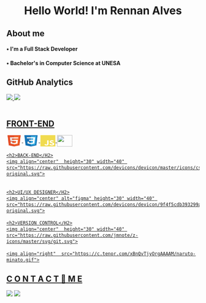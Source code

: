 <h1 align="center">Hello World! I'm Rennan Alves</h1>
<h2>About me </h2> 

<h4> • I'm a Full Stack Developer</h4>
<h4> • Bachelor's in Computer Science at UNESA</h4>

<h2>GitHub Analytics </h2>
<div>
  <a href="https://github.com/Dev-Rnx">
  <img height="160em" src="https://github-readme-stats.vercel.app/api?username=Dev-Rnx&show_icons=true&theme=dracula&include_all_commits=true&count_private=true"/>
  <img height="160em" src="https://github-readme-stats.vercel.app/api/top-langs/?username=Dev-Rnx&layout=compact&langs_count=7&theme=dracula"/>
</div>

<div style="display: inline_block"><br>
    <h2>FRONT-END</H2>   
    <img align="center"  height="30" width="40" src="https://raw.githubusercontent.com/devicons/devicon/master/icons/html5/html5-original.svg">
    <img align="center"  height="30" width="40" src="https://raw.githubusercontent.com/devicons/devicon/master/icons/css3/css3-original.svg">
    <img align="center"  height="30" width="40" src="https://raw.githubusercontent.com/devicons/devicon/master/icons/javascript/javascript-plain.svg">
    <img align="center"  height="30" width="40" src="https://raw.githubusercontent.com/jmnote/z-icons/master/svg/bootstrap.svg">
  
    <h2>BACK-END</H2>
    <img align="center"  height="30" width="40" src="https://raw.githubusercontent.com/devicons/devicon/master/icons/csharp/csharp-original.svg">
  
  
    <h2>UI/UX DESIGNER</H2>
    <img align="center" alt="figma" height="30" width="40" src="https://raw.githubusercontent.com/devicons/devicon/9f4f5cdb393299a81125eb5127929ea7bfe42889/icons/figma/figma-original.svg">
  
    <h2>VERSION CONTROL</H2>
    <img align="center"  height="30" width="40" src="https://raw.githubusercontent.com/jmnote/z-icons/master/svg/git.svg">

    <img align="right"  src="https://c.tenor.com/xBnQvTjyOrgAAAAM/naruto-minato.gif">
</div>
 
<div> 
    <h2>C O N T A C T 📱 M E</h2>
    <a href = "mailto:rennanareas@gmail.com"><img src="https://img.shields.io/badge/Gmail-D14836?style=for-the-badge&logo=gmail&logoColor=white" target="_blank"></a>
    <a href="https://www.linkedin.com/in/rennan-alves/" target="_blank"><img src="https://img.shields.io/badge/-LinkedIn-%230077B5?style=for-the-badge&logo=linkedin&logoColor=white" target="_blank"></a> 
</div>
